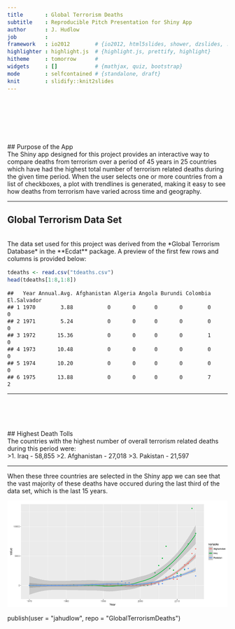 ```yaml
---
title       : Global Terrorism Deaths
subtitle    : Reproducible Pitch Presentation for Shiny App
author      : J. Hudlow
job         : 
framework   : io2012        # {io2012, html5slides, shower, dzslides, ...}
highlighter : highlight.js  # {highlight.js, prettify, highlight}
hitheme     : tomorrow      # 
widgets     : []            # {mathjax, quiz, bootstrap}
mode        : selfcontained # {standalone, draft}
knit        : slidify::knit2slides
---
```


<br>
<br>
<br>
<br>
<br>
<br>
## Purpose of the App  
<br>
The Shiny app designed for this project provides an interactive way to compare deaths from terrorism over a period of 45 years in 25 countries which have had the highest total number of terrorism related deaths during the given time period. When the user selects one or more countries from a list of checkboxes, a plot with trendlines is generated, making it easy to see how deaths from terrorism have varied across time and geography.

---

## Global Terrorism Data Set
<br>
The data set used for this project was derived from the *Global Terrorism Database* in the **Ecdat** package. A preview of the first few rows and columns is provided below:


```r
tdeaths <- read.csv("tdeaths.csv")
head(tdeaths[1:8,1:8])
```

```
##   Year Annual.Avg. Afghanistan Algeria Angola Burundi Colombia El.Salvador
## 1 1970        3.88           0       0      0       0        0           0
## 2 1971        5.24           0       0      0       0        0           0
## 3 1972       15.36           0       0      0       0        1           0
## 4 1973       10.48           0       0      0       0        0           0
## 5 1974       10.20           0       0      0       0        0           0
## 6 1975       13.88           0       0      0       0        7           2
```

---
<br>
<br>
<br>
<br>
## Highest Death Tolls
<br>
The countries with the highest number of overall terrorism related deaths during this period were:
<br>
>1. Iraq - 58,855
>2. Afghanistan - 27,018
>3. Pakistan - 21,597

---

When these three countries are selected in the Shiny app we can see that the vast majority of these deaths have occured during the last third of the data set, which is the last 15 years.

![Terrorism Deaths in Iraq, Afghanistan, and Pakistan](\IAP.png)

publish(user = "jahudlow", repo = "GlobalTerrorismDeaths")
